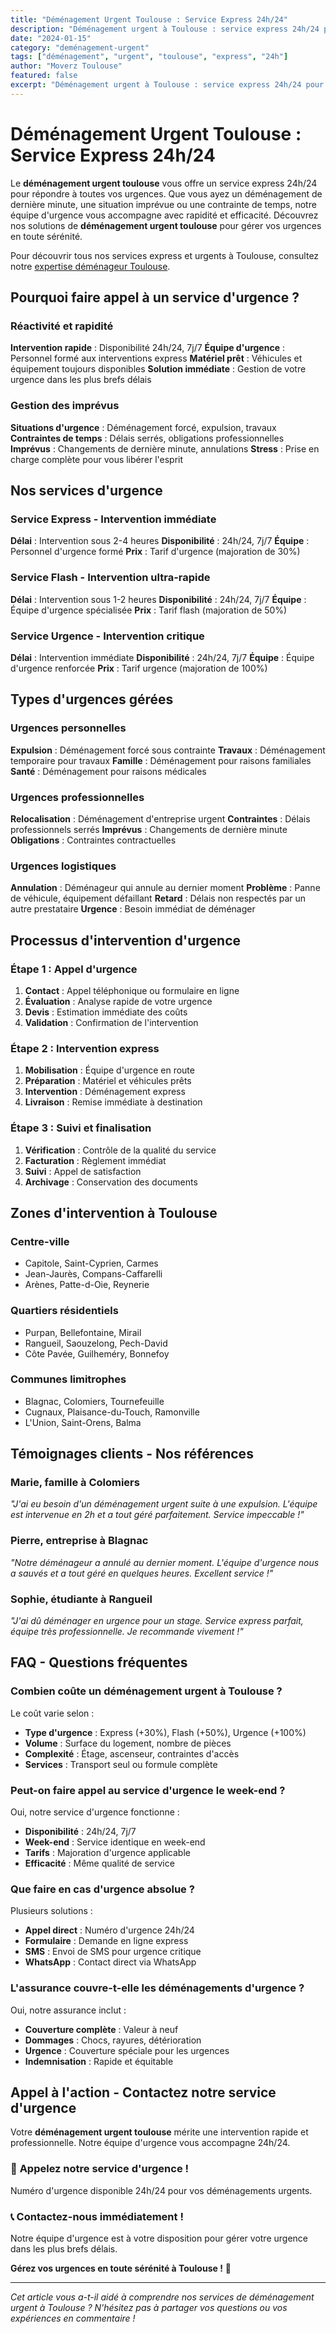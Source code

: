 ```yaml
---
title: "Déménagement Urgent Toulouse : Service Express 24h/24"
description: "Déménagement urgent à Toulouse : service express 24h/24 pour vos urgences. Intervention rapide, équipe disponible, solution immédiate. Devis gratuit."
date: "2024-01-15"
category: "deménagement-urgent"
tags: ["déménagement", "urgent", "toulouse", "express", "24h"]
author: "Moverz Toulouse"
featured: false
excerpt: "Déménagement urgent à Toulouse : service express 24h/24 pour vos urgences. Intervention rapide, équipe disponible, solution immédiate."
---
```


# Déménagement Urgent Toulouse : Service Express 24h/24

Le **déménagement urgent toulouse** vous offre un service express 24h/24 pour répondre à toutes vos urgences. Que vous ayez un déménagement de dernière minute, une situation imprévue ou une contrainte de temps, notre équipe d'urgence vous accompagne avec rapidité et efficacité. Découvrez nos solutions de **déménagement urgent toulouse** pour gérer vos urgences en toute sérénité.

Pour découvrir tous nos services express et urgents à Toulouse, consultez notre [expertise déménageur Toulouse](/blog/demenageur-toulouse).

## Pourquoi faire appel à un service d'urgence ?

### Réactivité et rapidité

**Intervention rapide** : Disponibilité 24h/24, 7j/7
**Équipe d'urgence** : Personnel formé aux interventions express
**Matériel prêt** : Véhicules et équipement toujours disponibles
**Solution immédiate** : Gestion de votre urgence dans les plus brefs délais

### Gestion des imprévus

**Situations d'urgence** : Déménagement forcé, expulsion, travaux
**Contraintes de temps** : Délais serrés, obligations professionnelles
**Imprévus** : Changements de dernière minute, annulations
**Stress** : Prise en charge complète pour vous libérer l'esprit

## Nos services d'urgence

### Service Express - Intervention immédiate

**Délai** : Intervention sous 2-4 heures
**Disponibilité** : 24h/24, 7j/7
**Équipe** : Personnel d'urgence formé
**Prix** : Tarif d'urgence (majoration de 30%)

### Service Flash - Intervention ultra-rapide

**Délai** : Intervention sous 1-2 heures
**Disponibilité** : 24h/24, 7j/7
**Équipe** : Équipe d'urgence spécialisée
**Prix** : Tarif flash (majoration de 50%)

### Service Urgence - Intervention critique

**Délai** : Intervention immédiate
**Disponibilité** : 24h/24, 7j/7
**Équipe** : Équipe d'urgence renforcée
**Prix** : Tarif urgence (majoration de 100%)

## Types d'urgences gérées

### Urgences personnelles

**Expulsion** : Déménagement forcé sous contrainte
**Travaux** : Déménagement temporaire pour travaux
**Famille** : Déménagement pour raisons familiales
**Santé** : Déménagement pour raisons médicales

### Urgences professionnelles

**Relocalisation** : Déménagement d'entreprise urgent
**Contraintes** : Délais professionnels serrés
**Imprévus** : Changements de dernière minute
**Obligations** : Contraintes contractuelles

### Urgences logistiques

**Annulation** : Déménageur qui annule au dernier moment
**Problème** : Panne de véhicule, équipement défaillant
**Retard** : Délais non respectés par un autre prestataire
**Urgence** : Besoin immédiat de déménager

## Processus d'intervention d'urgence

### Étape 1 : Appel d'urgence

1. **Contact** : Appel téléphonique ou formulaire en ligne
2. **Évaluation** : Analyse rapide de votre urgence
3. **Devis** : Estimation immédiate des coûts
4. **Validation** : Confirmation de l'intervention

### Étape 2 : Intervention express

1. **Mobilisation** : Équipe d'urgence en route
2. **Préparation** : Matériel et véhicules prêts
3. **Intervention** : Déménagement express
4. **Livraison** : Remise immédiate à destination

### Étape 3 : Suivi et finalisation

1. **Vérification** : Contrôle de la qualité du service
2. **Facturation** : Règlement immédiat
3. **Suivi** : Appel de satisfaction
4. **Archivage** : Conservation des documents

## Zones d'intervention à Toulouse

### Centre-ville
- Capitole, Saint-Cyprien, Carmes
- Jean-Jaurès, Compans-Caffarelli
- Arènes, Patte-d-Oie, Reynerie

### Quartiers résidentiels
- Purpan, Bellefontaine, Mirail
- Rangueil, Saouzelong, Pech-David
- Côte Pavée, Guilheméry, Bonnefoy

### Communes limitrophes
- Blagnac, Colomiers, Tournefeuille
- Cugnaux, Plaisance-du-Touch, Ramonville
- L'Union, Saint-Orens, Balma

## Témoignages clients - Nos références

### Marie, famille à Colomiers
*"J'ai eu besoin d'un déménagement urgent suite à une expulsion. L'équipe est intervenue en 2h et a tout géré parfaitement. Service impeccable !"*

### Pierre, entreprise à Blagnac
*"Notre déménageur a annulé au dernier moment. L'équipe d'urgence nous a sauvés et a tout géré en quelques heures. Excellent service !"*

### Sophie, étudiante à Rangueil
*"J'ai dû déménager en urgence pour un stage. Service express parfait, équipe très professionnelle. Je recommande vivement !"*

## FAQ - Questions fréquentes

### Combien coûte un déménagement urgent à Toulouse ?

Le coût varie selon :
- **Type d'urgence** : Express (+30%), Flash (+50%), Urgence (+100%)
- **Volume** : Surface du logement, nombre de pièces
- **Complexité** : Étage, ascenseur, contraintes d'accès
- **Services** : Transport seul ou formule complète

### Peut-on faire appel au service d'urgence le week-end ?

Oui, notre service d'urgence fonctionne :
- **Disponibilité** : 24h/24, 7j/7
- **Week-end** : Service identique en week-end
- **Tarifs** : Majoration d'urgence applicable
- **Efficacité** : Même qualité de service

### Que faire en cas d'urgence absolue ?

Plusieurs solutions :
- **Appel direct** : Numéro d'urgence 24h/24
- **Formulaire** : Demande en ligne express
- **SMS** : Envoi de SMS pour urgence critique
- **WhatsApp** : Contact direct via WhatsApp

### L'assurance couvre-t-elle les déménagements d'urgence ?

Oui, notre assurance inclut :
- **Couverture complète** : Valeur à neuf
- **Dommages** : Chocs, rayures, détérioration
- **Urgence** : Couverture spéciale pour les urgences
- **Indemnisation** : Rapide et équitable

## Appel à l'action - Contactez notre service d'urgence

Votre **déménagement urgent toulouse** mérite une intervention rapide et professionnelle. Notre équipe d'urgence vous accompagne 24h/24.

### 🚨 **Appelez notre service d'urgence !**

Numéro d'urgence disponible 24h/24 pour vos déménagements urgents.

### 📞 **Contactez-nous immédiatement !**

Notre équipe d'urgence est à votre disposition pour gérer votre urgence dans les plus brefs délais.

**Gérez vos urgences en toute sérénité à Toulouse !** 🚚

---

*Cet article vous a-t-il aidé à comprendre nos services de déménagement urgent à Toulouse ? N'hésitez pas à partager vos questions ou vos expériences en commentaire !*

